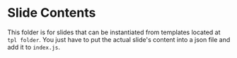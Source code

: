 # Slide Contents

This folder is for slides that can be instantiated from templates located at `tpl folder`. You just have to put the actual slide's content into a json file and add it to `index.js`.
